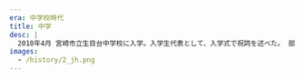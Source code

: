 ```yaml
---
era: 中学校時代
title: 中学
desc: |
  2010年4月 宮崎市立生目台中学校に入学。入学生代表として、入学式で祝詞を述べた。 部活動ではテニス部に所属し、部長を務めた。学業は得意で、定期テストでは学年1位を計4回経験した。持久走大会では毎年3位以内に入るなど、運動面でも一定の成果を出していた。 苦しんで覚えるc言語に挑戦したが、当時は理解が追いつかず途中で挫折した。将来について悩む中、父から「手に職をつけたほうがいい」と助言を受け、高等専門学校（高専）への進学を目指すようになった。
images:
  - /history/2_jh.png
---
```

